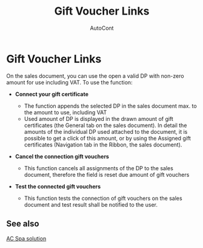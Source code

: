 ﻿---
    title: "Gift Voucher Links"
    author: AutoCont
    ms.date: 04/30/2018
    ms.topic: article
    ms.prod: dynamics-nav-2017
    ms.contentlocale: en
    ms.lasthandoff: 04/30/2018
---

# Gift Voucher Links

On the sales document, you can use the open a valid DP with non-zero amount for use including VAT. To use the function:
-	**Connect your gift certificate**  
	- 	The function appends the selected DP in the sales document max. to the amount to use, including VAT
	- 	Used amount of DP is displayed in the drawn amount of gift certificates (the General tab on the sales document). In detail the amounts of the individual DP used attached to the document, it is possible to get a click of this amount, or by using the Assigned gift certificates (Navigation tab in the Ribbon, the sales document).

-	**Cancel the connection gift vouchers**  
	- 	This function cancels all assignments of the DP to the sales document, therefore the field is reset due amount of gift vouchers

-	**Test the connected gift vouchers**  
	- 	This function tests the connection of gift vouchers on the sales document and test result shall be notified to the user. 



## <a name="see-also"></a>See also
[AC Spa solution](ac-spa-solution.md)
